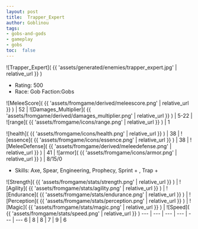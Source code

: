 ```yaml
---
layout: post
title:  Trapper_Expert
author: Goblinou
tags:
- gobs-and-gods
- gameplay
- gobs
toc:  false
---
```


![Trapper_Expert]( {{ 'assets/generated/enemies/trapper_expert.jpg' | relative_url }} )
- Rating: 500
- Race: Gob  Faction:Gobs

![MeleeScore]( {{ 'assets/fromgame/derived/meleescore.png' | relative_url }} ) | 52 | ![Damages_Multiplier]( {{ 'assets/fromgame/derived/damages_multiplier.png' | relative_url }} ) | 5-22 | ![range]( {{ 'assets/fromgame/icons/range.png' | relative_url }} ) | 1


![health]( {{ 'assets/fromgame/icons/health.png' | relative_url }} ) | 38 | ![essence]( {{ 'assets/fromgame/icons/essence.png' | relative_url }} ) | 38 | ![MeleeDefense]( {{ 'assets/fromgame/derived/meleedefense.png' | relative_url }} ) | 41 | ![armor]( {{ 'assets/fromgame/icons/armor.png' | relative_url }} ) | 8/15/0

* Skills: Axe, Spear, Engineering, Prophecy, Sprint + , Trap + 

![Strength]( {{ 'assets/fromgame/stats/strength.png' | relative_url }} ) | ![Agility]( {{ 'assets/fromgame/stats/agility.png' | relative_url }} ) | ![Endurance]( {{ 'assets/fromgame/stats/endurance.png' | relative_url }} ) | ![Perception]( {{ 'assets/fromgame/stats/perception.png' | relative_url }} ) | ![Magic]( {{ 'assets/fromgame/stats/magic.png' | relative_url }} ) | ![Speed]( {{ 'assets/fromgame/stats/speed.png' | relative_url }} )
--- | --- | --- | --- | --- | ---
6 | 8 | 8 | 7 | 9 | 6

